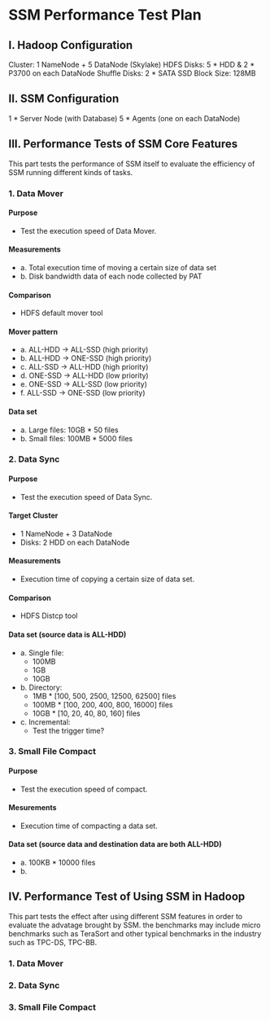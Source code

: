 SSM Performance Test Plan
========


I. Hadoop Configuration
------------------------
Cluster: 1 NameNode + 5 DataNode (Skylake)
HDFS Disks: 5 * HDD & 2 * P3700 on each DataNode
Shuffle Disks: 2 * SATA SSD 
Block Size: 128MB


II. SSM Configuration
------------------------
1 * Server Node (with Database)
5 * Agents (one on each DataNode)

III. Performance Tests of SSM Core Features
------------------------
This part tests the performance of SSM itself to evaluate the efficiency of SSM running different kinds of tasks.

### 1. Data Mover
#### Purpose
* Test the execution speed of Data Mover.

#### Measurements
* a. Total execution time of moving a certain size of data set 
* b. Disk bandwidth data of each node collected by PAT 

#### Comparison	
* HDFS default mover tool

#### Mover pattern	
* a. ALL-HDD -> ALL-SSD (high priority)
* b. ALL-HDD -> ONE-SSD (high priority)
* c. ALL-SSD -> ALL-HDD (high priority)
* d. ONE-SSD -> ALL-HDD (low priority)
* e. ONE-SSD -> ALL-SSD (low priority)
* f. ALL-SSD -> ONE-SSD (low priority)

#### Data set	
* a. Large files: 10GB * 50 files
* b. Small files: 100MB * 5000 files


### 2. Data Sync

#### Purpose
* Test the execution speed of Data Sync.

#### Target Cluster
* 1 NameNode + 3 DataNode 
* Disks: 2 HDD on each DataNode

#### Measurements
* Execution time of copying a certain size of data set.

#### Comparison
* HDFS Distcp tool

#### Data set (source data is ALL-HDD)
* a. Single file:
	* 100MB
	* 1GB
	* 10GB
* b. Directory:
	* 1MB * [100, 500, 2500, 12500, 62500] files
	* 100MB * [100, 200, 400, 800, 16000] files
	* 10GB * [10, 20, 40, 80, 160] files
* c. Incremental:
	* Test the trigger time?


### 3. Small File Compact 
#### Purpose
* Test the execution speed of compact.

#### Mesurements
* Execution time of compacting a data set.

#### Data set (source data and destination data are both ALL-HDD)
* a. 100KB * 10000 files
* b. 


IV. Performance Test of Using SSM in Hadoop
---------------------
This part tests the effect after using different SSM features in order to evaluate the advatage brought by SSM. the benchmarks may include micro benchmarks such as TeraSort and other typical benchmarks in the industry such as TPC-DS, TPC-BB. 

### 1. Data Mover


### 2. Data Sync

### 3. Small File Compact